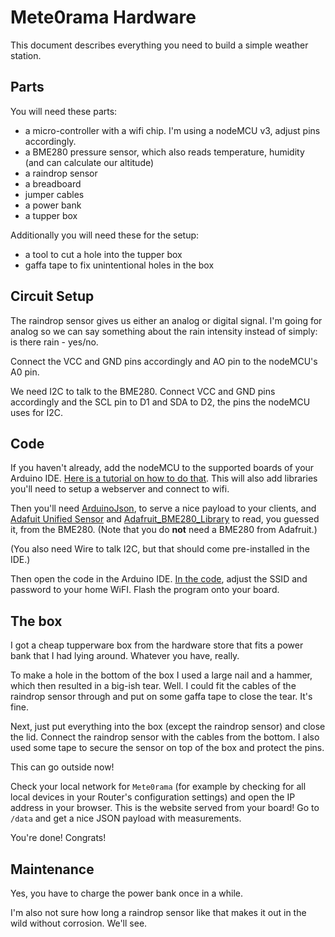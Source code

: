 # Mete0rama Hardware

This document describes everything you need to build a simple weather station.

## Parts

You will need these parts:
- a micro-controller with a wifi chip. I'm using a nodeMCU v3, adjust pins accordingly.
- a BME280 pressure sensor, which also reads temperature, humidity (and can calculate our altitude)
- a raindrop sensor
- a breadboard
- jumper cables
- a power bank
- a tupper box

Additionally you will need these for the setup:
- a tool to cut a hole into the tupper box
- gaffa tape to fix unintentional holes in the box

## Circuit Setup

The raindrop sensor gives us either an analog or digital signal. I'm going for analog so we can say something about the rain intensity instead of simply: is there rain - yes/no.

Connect the VCC and GND pins accordingly and AO pin to the nodeMCU's A0 pin.

We need I2C to talk to the BME280. Connect VCC and GND pins accordingly and the SCL pin to D1 and SDA to D2, the pins the nodeMCU uses for I2C.

## Code

If you haven't already, add the nodeMCU to the supported boards of your Arduino IDE. [Here is a tutorial on how to do that](https://www.instructables.com/id/Quick-Start-to-Nodemcu-ESP8266-on-Arduino-IDE/).
This will also add libraries you'll need to setup a webserver and connect to wifi.

Then you'll need [ArduinoJson](https://github.com/bblanchon/ArduinoJson), to serve a nice payload to your clients, and [Adafuit Unified Sensor](https://github.com/adafruit/Adafruit_Sensor) and [Adafruit_BME280_Library](https://github.com/adafruit/Adafruit_BME280_Library) to read, you guessed it, from the BME280. (Note that you do **not** need a BME280 from Adafruit.)

(You also need Wire to talk I2C, but that should come pre-installed in the IDE.)

Then open the code in the Arduino IDE. [In the code](./mete0rama/mete0rama.ino#L32-L33), adjust the SSID and password to your home WiFI. Flash the program onto your board.

## The box

I got a cheap tupperware box from the hardware store that fits a power bank that I had lying around. Whatever you have, really.

To make a hole in the bottom of the box I used a large nail and a hammer, which then resulted in a big-ish tear. Well. I could fit the cables of the raindrop sensor through and put on some gaffa tape to close the tear. It's fine.

Next, just put everything into the box (except the raindrop sensor) and close the lid. Connect the raindrop sensor with the cables from the bottom. I also used some tape to secure the sensor on top of the box and protect the pins.

This can go outside now!

Check your local network for `Mete0rama` (for example by checking for all local devices in your Router's configuration settings) and open the IP address in your browser. This is the website served from your board! Go to `/data` and get a nice JSON payload with measurements.

You're done! Congrats!

## Maintenance

Yes, you have to charge the power bank once in a while.

I'm also not sure how long a raindrop sensor like that makes it out in the wild without corrosion. We'll see.
